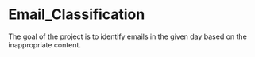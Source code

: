 # Email_Classification
The goal of the project is to identify emails in the given day based on the inappropriate content.
